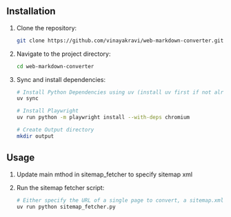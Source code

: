 ## Installation

1. Clone the repository:
    ```sh
    git clone https://github.com/vinayakravi/web-markdown-converter.git
    ```
2. Navigate to the project directory:
    ```sh
    cd web-markdown-converter
    ```
3. Sync and install dependencies:
    ```sh
    # Install Python Dependencies using uv (install uv first if not already installed)
    uv sync

    # Install Playwright
    uv run python -m playwright install --with-deps chromium

    # Create Output directory
    mkdir output
    
    ```

## Usage

1. Update main mthod in sitemap_fetcher to specify sitemap xml

2. Run the sitemap fetcher script:
    ```sh
    # Either specify the URL of a single page to convert, a sitemap.xml link or a txt file with list of links to convert as an argument
    uv run python sitemap_fetcher.py
    ```
